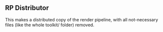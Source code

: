 ## RP Distributor

This makes a distributed copy of the render pipeline, with all not-necessary
files (like the whole toolkit/ folder) removed.

